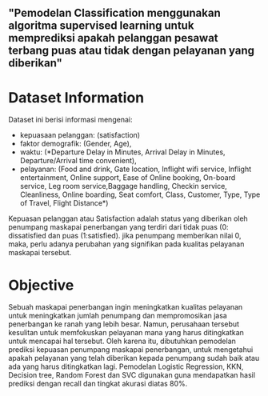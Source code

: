 
## "Pemodelan Classification menggunakan algoritma supervised learning untuk memprediksi apakah pelanggan pesawat terbang puas atau tidak dengan pelayanan yang diberikan"

# Dataset Information
Dataset ini berisi informasi mengenai:
- kepuasaan pelanggan: (satisfaction)
- faktor demografik: (Gender, Age),
- waktu: (*Departure Delay in Minutes, Arrival Delay in Minutes, Departure/Arrival time convenient),
- pelayanan: (Food and drink, Gate location, Inflight wifi service, Inflight entertainment, Online support, Ease of Online booking, On-board service, Leg room service,Baggage handling, Checkin service, Cleanliness, Online boarding, Seat comfort, Class, Customer, Type, Type of Travel, Flight Distance*)
  
Kepuasan pelanggan atau Satisfaction adalah status yang diberikan oleh penumpang maskapai penerbangan yang terdiri dari tidak puas (0: dissatisfied dan puas (1:satisfied). jika penumpang memberikan nilai 0, maka, perlu adanya perubahan yang signifikan pada kualitas pelayanan maskapai tersebut.

# Objective
Sebuah maskapai penerbangan ingin meningkatkan kualitas pelayanan untuk meningkatkan jumlah penumpang dan mempromosikan jasa penerbangan ke ranah yang lebih besar. Namun, perusahaan tersebut kesulitan untuk memfokuskan pelayanan mana yang harus ditingkatkan untuk mencapai hal tersebut. Oleh karena itu, dibutuhkan pemodelan prediksi kepuasan penumpang maskapai penerbangan, untuk mengetahui apakah pelayanan yang telah diberikan kepada penumpang sudah baik atau ada yang harus ditingkatkan lagi. Pemodelan Logistic Regression, KKN, Decision tree, Random Forest dan SVC digunakan guna mendapatkan hasil prediksi dengan recall dan tingkat akurasi diatas 80%.
